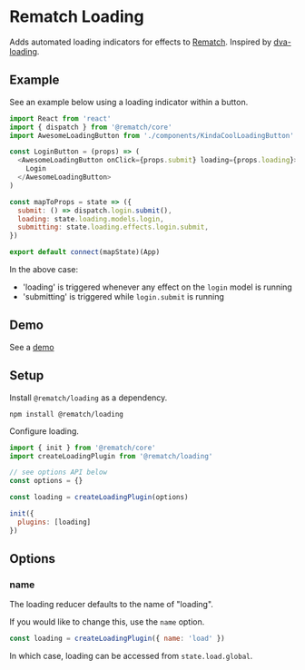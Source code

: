 # Rematch Loading

Adds automated loading indicators for effects to [Rematch](https://github.com/rematch/rematch). Inspired by [dva-loading](https://github.com/dvajs/dva-loading).

## Example

See an example below using a loading indicator within a button.

```js
import React from 'react'
import { dispatch } from '@rematch/core'
import AwesomeLoadingButton from './components/KindaCoolLoadingButton'

const LoginButton = (props) => (
  <AwesomeLoadingButton onClick={props.submit} loading={props.loading}>
    Login
  </AwesomeLoadingButton>
)

const mapToProps = state => ({
  submit: () => dispatch.login.submit(),
  loading: state.loading.models.login,
  submitting: state.loading.effects.login.submit,
})

export default connect(mapState)(App)
```

In the above case:

- 'loading' is triggered whenever any effect on the `login` model is running
- 'submitting' is triggered while `login.submit` is running

## Demo

See a [demo](./examples/basic)

## Setup

Install `@rematch/loading` as a dependency.

```shell
npm install @rematch/loading
```

Configure loading.

```js
import { init } from '@rematch/core'
import createLoadingPlugin from '@rematch/loading'

// see options API below
const options = {}

const loading = createLoadingPlugin(options)

init({
  plugins: [loading]
})
```

## Options

### name

The loading reducer defaults to the name of "loading".

If you would like to change this, use the `name` option.

```js
const loading = createLoadingPlugin({ name: 'load' })
```

In which case, loading can be accessed from `state.load.global`.